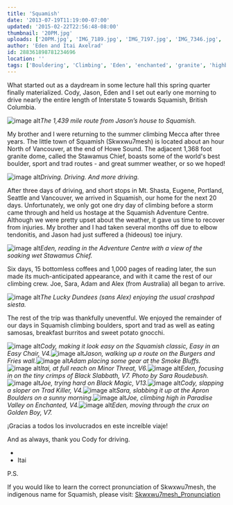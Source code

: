 ```yaml
---
title: 'Squamish'
date: '2013-07-19T11:19:00-07:00'
updated: '2015-02-22T22:56:48-08:00'
thumbnail: '20PM.jpg'
uploads: ['20PM.jpg', 'IMG_7189.jpg', 'IMG_7197.jpg', 'IMG_7346.jpg', 'IMG_7294.jpg', 'IMG_7221.jpg', 'IMG_7411.jpg', 'IMG_7070.jpg', 'IMG_7370.jpg', 'IMG_7484.jpg', 'IMG_7444.jpg', 'IMG_7462.jpg', 'IMG_7546.jpg', 'IMG_7327.jpg']
author: 'Eden and Itai Axelrad'
id: 288361898781234696
location: ''
tags: ['Bouldering', 'Climbing', 'Eden', 'enchanted', 'granite', 'highball', 'Itai', 'road trip', 'Squamish']
---
```


What started out as a daydream in some lecture hall this spring quarter finally materialized. Cody, Jason, Eden and I set out early one morning to drive nearly the entire length of Interstate 5 towards Squamish, British Columbia.

![image alt](uploads/Screen%20shot%202013-07-18%20at%206.06.53%20PM.jpg)*The 1,439 mile route from Jason’s house to Squamish.*

My brother and I were returning to the summer climbing Mecca after three years. The little town of Squamish (Skwxwu7mesh) is located about an hour North of Vancouver, at the end of Howe Sound. The adjacent 1,368 foot granite dome, called the Stawamus Chief, boasts some of the world's best boulder, sport and trad routes - and great summer weather, or so we hoped!

![image alt](uploads/IMG_7189.jpg)*Driving. Driving. And more driving.*

After three days of driving, and short stops in Mt. Shasta, Eugene, Portland, Seattle and Vancouver, we arrived in Squamish, our home for the next 20 days. Unfortunately, we only got one dry day of climbing before a storm came through and held us hostage at the Squamish Adventure Centre. Although we were pretty upset about the weather, it gave us time to recover from injuries. My brother and I had taken several months off due to elbow tendonitis, and Jason had just suffered a (hideous) toe injury. 

![image alt](uploads/IMG_7197.jpg)*Eden, reading in the Adventure Centre with a view of the soaking wet Stawamus Chief.*

Six days, 15 bottomless coffees and 1,000 pages of reading later, the sun made its much-anticipated appearance, and with it came the rest of our climbing crew. Joe, Sara, Adam and Alex (from Australia) all began to arrive. 

![image alt](uploads/IMG_7346.jpg)*The Lucky Dundees (sans Alex) enjoying the usual crashpad siesta.*

The rest of the trip was thankfully uneventful. We enjoyed the remainder of our days in Squamish climbing boulders, sport and trad as well as eating samosas, breakfast burritos and sweet potato gnocchi. 

![image alt](uploads/IMG_7294.jpg)*Cody, making it look easy on the Squamish classic, Easy in an Easy Chair, V4.*![image alt](uploads/IMG_7221.jpg)*Jason, walking up a route on the Burgers and Fries wall.*![image alt](uploads/IMG_7411.jpg)*Adam placing some gear at the Smoke Bluffs.*![image alt](uploads/IMG_7070.jpg)*Itai, at full reach on Minor Threat, V6.*![image alt](uploads/IMG_7370.jpg)*Eden, focusing in on the tiny crimps of Black Slabbath, V7. Photo by Sara Roudebush.*![image alt](uploads/IMG_7484.jpg)*Joe, trying hard on Black Magic, V13.*![image alt](uploads/IMG_7444.jpg)*Cody, slapping a sloper on Trad Killer, V4.*![image alt](uploads/IMG_7462.jpg)*Sara, slabbing it up at the Apron Boulders on a sunny morning.*![image alt](uploads/IMG_7546.jpg)*Joe, climbing high in Paradise Valley on Enchanted, V4.*![image alt](uploads/IMG_7327.jpg)*Eden, moving through the crux on Golden Boy, V7.*

¡Gracias a todos los involucrados en este increíble viaje!

And as always, thank you Cody for driving.

-
- Itai

P.S. 

If you would like to learn the correct pronunciation of Skwxwu7mesh, the indigenous name for Squamish, please visit: [Skwxwu7mesh_Pronunciation](http://en.wikipedia.org/wiki/File:Skwxwu7mesh_Pronunciation.OGG)

